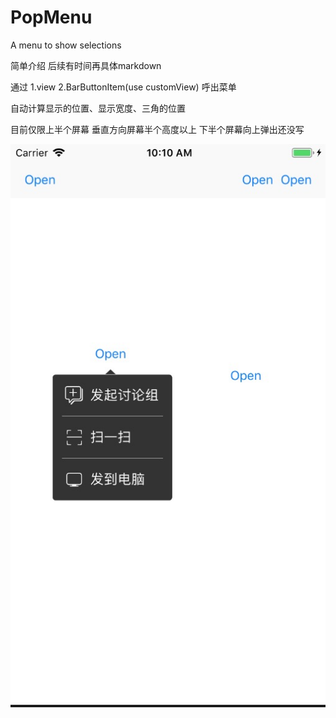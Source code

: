 # PopMenu
A menu to show selections

简单介绍 后续有时间再具体markdown

通过 1.view 2.BarButtonItem(use customView) 呼出菜单 

自动计算显示的位置、显示宽度、三角的位置

目前仅限上半个屏幕 垂直方向屏幕半个高度以上 下半个屏幕向上弹出还没写



![PopViewExample](rxpopview.jpg "PopViewExample")

